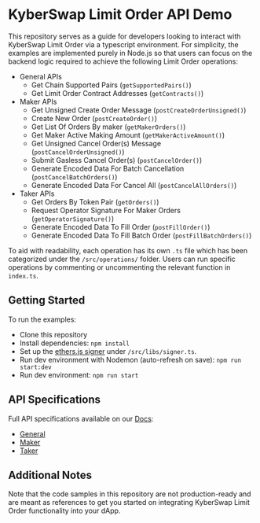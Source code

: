 # KyberSwap Limit Order API Demo

This repository serves as a guide for developers looking to interact with KyberSwap Limit Order via a typescript environment. For simplicity, the examples are implemented purely in Node.js so that users can focus on the backend logic required to achieve the following Limit Order operations:

* General APIs
    * Get Chain Supported Pairs (`getSupportedPairs()`)
    * Get Limit Order Contract Addresses (`getContracts()`)
* Maker APIs
    * Get Unsigned Create Order Message (`postCreateOrderUnsigned()`)
    * Create New Order (`postCreateOrder()`)
    * Get List Of Orders By maker (`getMakerOrders()`)
    * Get Maker Active Making Amount (`getMakerActiveAmount()`)
    * Get Unsigned Cancel Order(s) Message (`postCancelOrderUnsigned()`)
    * Submit Gasless Cancel Order(s) (`postCancelOrder()`)
    * Generate Encoded Data For Batch Cancellation (`postCancelBatchOrders()`)
    * Generate Encoded Data For Cancel All (`postCancelAllOrders()`)
* Taker APIs
    * Get Orders By Token Pair (`getOrders()`)
    * Request Operator Signature For Maker Orders (`getOperatorSignature()`)
    * Generate Encoded Data To Fill Order (`postFillOrder()`)
    * Generate Encoded Data To Fill Batch Order (`postFillBatchOrders()`)

To aid with readability, each operation has its own `.ts` file which has been categorized under the `/src/operations/` folder. Users can run specific operations by commenting or uncommenting the relevant function in `index.ts`.

## Getting Started

To run the examples:
* Clone this repository
* Install dependencies: `npm install`
* Set up the [ethers.js signer](https://docs.ethers.org/v6/api/providers/#Signer) under `/src/libs/signer.ts`.
* Run dev environment with Nodemon (auto-refresh on save): `npm run start:dev`
* Run dev environment: `npm run start`

## API Specifications

Full API specifications available on our [Docs](https://docs.kyberswap.com/kyberswap-solutions/limit-order/limit-order-api-specification):
* [General](https://docs.kyberswap.com/kyberswap-solutions/limit-order/limit-order-api-specification/general-apis)
* [Maker](https://docs.kyberswap.com/kyberswap-solutions/limit-order/limit-order-api-specification/maker-apis)
* [Taker](https://docs.kyberswap.com/kyberswap-solutions/limit-order/limit-order-api-specification/taker-apis)

## Additional Notes

Note that the code samples in this repository are not production-ready and are meant as references to get you started on integrating KyberSwap Limit Order functionality into your dApp.